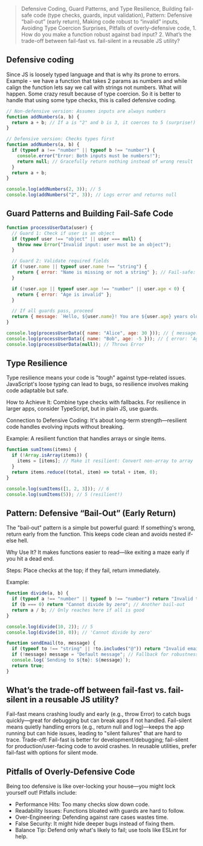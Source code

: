 > Defensive Coding, Guard Patterns, and Type Resilience, Building fail-safe code (type checks, guards, input validation), Pattern: Defensive “bail-out” (early return), Making code robust to “invalid” inputs, Avoiding Type Coercion Surprises, Pitfalls of overly-defensive code, 1. How do you make a function robust against bad input? 2. What’s the trade-off between fail-fast vs. fail-silent in a reusable JS utility?

## Defensive coding

Since JS is loosely typed language and that is why its prone to errors. Example - we have a function that takes 2 params as numbers and while calign the function lets say we call with strings not numbers. What will happen. Some crazy result because of type coercion. So it is better to handle that using some type checks, this is called defensive coding.

```js
// Non-defensive version: Assumes inputs are always numbers
function addNumbers(a, b) {
  return a + b; // If a is "2" and b is 3, it coerces to 5 (surprise!)
}

// Defensive version: Checks types first
function addNumbers(a, b) {
  if (typeof a !== "number" || typeof b !== "number") {
    console.error("Error: Both inputs must be numbers!");
    return null; // Gracefully return nothing instead of wrong result
  }
  return a + b;
}

console.log(addNumbers(2, 3)); // 5
console.log(addNumbers("2", 3)); // Logs error and returns null
```

## Guard Patterns and Building Fail-Safe Code

```js
function processUserData(user) {
  // Guard 1: Check if user is an object
  if (typeof user !== "object" || user === null) {
    throw new Error("Invalid input: user must be an object");
  }

  // Guard 2: Validate required fields
  if (!user.name || typeof user.name !== "string") {
    return { error: "Name is missing or not a string" }; // Fail-safe: Return error object
  }

  if (!user.age || typeof user.age !== "number" || user.age < 0) {
    return { error: "Age is invalid" };
  }

  // If all guards pass, proceed
  return { message: `Hello, ${user.name}! You are ${user.age} years old.` };
}

console.log(processUserData({ name: "Alice", age: 30 })); // { message: 'Hello, Alice! You are 30 years old.' }
console.log(processUserData({ name: "Bob", age: -5 })); // { error: 'Age is invalid' }
console.log(processUserData(null)); // Throws Error
```

## Type Resilience

Type resilience means your code is "tough" against type-related issues. JavaScript's loose typing can lead to bugs, so resilience involves making code adaptable but safe.

How to Achieve It: Combine type checks with fallbacks. For resilience in larger apps, consider TypeScript, but in plain JS, use guards.

Connection to Defensive Coding: It's about long-term strength—resilient code handles evolving inputs without breaking.

Example: A resilient function that handles arrays or single items.

```javascript
function sumItems(items) {
  if (!Array.isArray(items)) {
    items = [items]; // Make it resilient: Convert non-array to array
  }
  return items.reduce((total, item) => total + item, 0);
}

console.log(sumItems([1, 2, 3])); // 6
console.log(sumItems(5)); // 5 (resilient!)
```

## Pattern: Defensive “Bail-Out” (Early Return)

The "bail-out" pattern is a simple but powerful guard: If something's wrong, return early from the function. This keeps code clean and avoids nested if-else hell.

Why Use It? It makes functions easier to read—like exiting a maze early if you hit a dead end.

Steps: Place checks at the top; if they fail, return immediately.

Example:

```javascript
function divide(a, b) {
  if (typeof a !== "number" || typeof b !== "number") return "Invalid types"; // Bail-out
  if (b === 0) return "Cannot divide by zero"; // Another bail-out
  return a / b; // Only reaches here if all is good
}

console.log(divide(10, 2)); // 5
console.log(divide(10, 0)); // 'Cannot divide by zero'
```

```js
function sendEmail(to, message) {
  if (typeof to !== "string" || !to.includes("@")) return "Invalid email"; // Robust check
  if (!message) message = "Default message"; // Fallback for robustness
  console.log(`Sending to ${to}: ${message}`);
  return true;
}
```

## What’s the trade-off between fail-fast vs. fail-silent in a reusable JS utility?

Fail-fast means crashing loudly and early (e.g., throw Error) to catch bugs quickly—great for debugging but can break apps if not handled. Fail-silent means quietly handling errors (e.g., return null and log)—keeps the app running but can hide issues, leading to "silent failures" that are hard to trace. Trade-off: Fail-fast is better for development/debugging; fail-silent for production/user-facing code to avoid crashes. In reusable utilities, prefer fail-fast with options for silent mode.

## Pitfalls of Overly-Defensive Code

Being too defensive is like over-locking your house—you might lock yourself out! Pitfalls include:

- Performance Hits: Too many checks slow down code.
- Readability Issues: Functions bloated with guards are hard to follow.
- Over-Engineering: Defending against rare cases wastes time.
- False Security: It might hide deeper bugs instead of fixing them.
- Balance Tip: Defend only what's likely to fail; use tools like ESLint for help.
